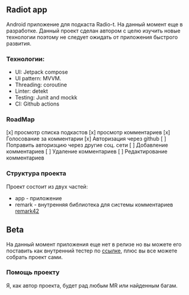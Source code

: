 ## Radiot app

Android приложение для подкаста Radio-t.
На данный момент еще в разработке. Данный проект сделан автором с целю изучить новые технологии поэтому не следует ожидать от приложения быстрого развития.

### Технологии:

- UI: Jetpack compose
- UI pattern: MVVM.
- Threading: coroutine
- Linter: detekt
- Testing: Junit and mockk
- CI: Github actions

### RoadMap
[x] просмотр списка подкастов
[x] просмотр комментариев
[x] Голосование за комментарии
[x] Авторизация через github
[ ] Поправить авторизцию через другие соц. сети
[ ] Добавление комментариев
[ ] Удаление комментариев
[ ] Редактирование комментариев

### Структура проекта

Проект состоит из двух частей:
- app - приложение
- remark - внутренняя библиотека для системы комментариев [remark42](https://github.com/umputun/remark42)

## Beta
На данный момент приложения еще нет в релизе но вы можете его поставить как внутренний тестер по [ссылке](https://play.google.com/apps/internaltest/4700474952294733221), плюс вы все можете собрать проект сами.


### Помощь проекту
Я, как автор проекта, будет рад любым MR или найденным багам.